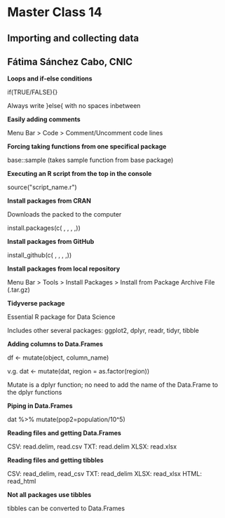 # Master Class 14

## Importing and collecting data

## Fátima Sánchez Cabo, CNIC

**Loops and if-else conditions**

if(TRUE/FALSE){}

Always write }else{ with no spaces inbetween 

**Easily adding comments**

Menu Bar > Code > Comment/Uncomment code lines

**Forcing taking functions from one specifical package**

base::sample (takes sample function from base package)

**Executing an R script from the top in the console**

source("script_name.r")

**Install packages from CRAN**

Downloads the packed to the computer

install.packages(c( , , , ,))

**Install packages from GitHub**

install_github(c( , , , ,))

**Install packages from local repository**

Menu Bar > Tools > Install Packages > Install from Package Archive File (.tar.gz)

**Tidyverse package**

Essential R package for Data Science

Includes other several packages: ggplot2, dplyr, readr, tidyr, tibble

**Adding columns to Data.Frames**

df <- mutate(object, column_name)

v.g. dat <- mutate(dat, region =  as.factor(region))

Mutate is a dplyr function; no need to add the name of the Data.Frame to the dplyr functions

**Piping in Data.Frames**

dat %>% mutate(pop2=population/10^5)

**Reading files and getting Data.Frames**

CSV: read.delim, read.csv
TXT: read.delim
XLSX: read.xlsx

**Reading files and getting tibbles**

CSV: read_delim, read_csv
TXT: read_delim
XLSX: read_xlsx
HTML: read_html

**Not all packages use tibbles** 

tibbles can be converted to Data.Frames



